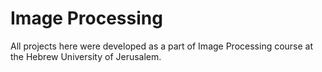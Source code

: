 # Image Processing

All projects here were developed as a part of Image Processing course at the Hebrew University of Jerusalem.
